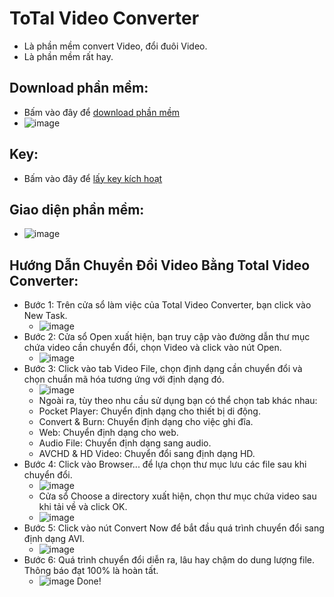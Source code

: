 # ToTal Video Converter
- Là phần mềm convert Video, đổi đuôi Video.
- Là phần mềm rất hay.

## Download phần mềm: ##
- Bấm vào đây để [download phần mềm](https://raw.githubusercontent.com/BsNgChiThanh/ToTal-Video-Converter/IMP/ToTal%20Video%20Converter.exe)
- ![image](https://github.com/BsNgChiThanh/ToTal-Video-Converter/assets/82578024/8408b16b-64f7-4fc0-87e8-5b50acec9ea0)

## Key: ##
- Bấm vào đây để [lấy key kích hoạt](https://github.com/BsNgChiThanh/ToTal-Video-Converter/blob/IMP/Key.txt)

## Giao diện phần mềm: ##
- ![image](https://github.com/BsNgChiThanh/ToTal-Video-Converter/assets/82578024/d0c6930e-e6f4-4779-b09b-270cbdd307ec)

## Hướng Dẫn Chuyển Đổi Video Bằng Total Video Converter: ##
- Bước 1: Trên cửa sổ làm việc của Total Video Converter, bạn click vào New Task.
  - ![image](https://github.com/BsNgChiThanh/ToTal-Video-Converter/assets/82578024/9da9be46-5e1c-4278-a019-08fb4c6bd7ef)
- Bước 2: Cửa sổ Open xuất hiện, bạn truy cập vào đường dẫn thư mục chứa video cần chuyển đổi, chọn Video và click vào nút Open.
  - ![image](https://github.com/BsNgChiThanh/ToTal-Video-Converter/assets/82578024/60a7edbc-054e-4546-82a1-d77d89f5804f)
- Bước 3: Click vào tab Video File, chọn định dạng cần chuyển đổi và chọn chuẩn mã hóa tương ứng với định dạng đó.
  - ![image](https://github.com/BsNgChiThanh/ToTal-Video-Converter/assets/82578024/cc974dca-5cbd-4b30-899f-67c7b10d5e4e)
  - Ngoài ra, tùy theo nhu cầu sử dụng bạn có thể chọn tab khác nhau:
  - Pocket Player: Chuyển định dạng cho thiết bị di động.
  - Convert & Burn: Chuyển định dạng cho việc ghi đĩa.
  - Web: Chuyển định dạng cho web.
  - Audio File: Chuyển định dạng sang audio.
  - AVCHD & HD Video: Chuyển đổi sang định dạng HD.
- Bước 4: Click vào Browser... để lựa chọn thư mục lưu các file sau khi chuyển đổi.
  - ![image](https://github.com/BsNgChiThanh/ToTal-Video-Converter/assets/82578024/9c642b68-7c97-4b1e-bf61-63fa0c4b8a3f)
  - Cửa sổ Choose a directory xuất hiện, chọn thư mục chứa video sau khi tải về và click OK.
  - ![image](https://github.com/BsNgChiThanh/ToTal-Video-Converter/assets/82578024/84a4a88d-b6d4-4b28-b515-f1dcbb5f1a18)
- Bước 5: Click vào nút Convert Now để bắt đầu quá trình chuyển đổi sang định dạng AVI.
  - ![image](https://github.com/BsNgChiThanh/ToTal-Video-Converter/assets/82578024/50d92997-a699-4a35-9adf-0b4799d3043a)
- Bước 6: Quá trình chuyển đổi diễn ra, lâu hay chậm do dung lượng file. Thông báo đạt 100% là hoàn tất.
  - ![image](https://github.com/BsNgChiThanh/ToTal-Video-Converter/assets/82578024/5812187c-fa92-4dc2-87b8-d9cd05fdefc9)
Done!
